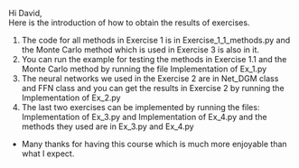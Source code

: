 

Hi David,\
Here is the introduction of how to obtain the results of exercises.
1. The code for all methods in Exercise 1 is in Exercise_1_1_methods.py and the Monte Carlo method which is used in Exercise 3 is also in it.
2. You can run the example for testing the methods in Exercise 1.1 and the Monte Carlo method by running the file Implementation of Ex_1.py
3. The neural networks we used in the Exercise 2 are in Net_DGM class and FFN class and you can get the results in Exercise 2 by running the Implementation of Ex_2.py
4. The last two exercises can be implemented by running the files: Implementation of Ex_3.py and Implementation of Ex_4.py and the methods they used are in Ex_3.py and Ex_4.py
- Many thanks for having this course which is much more enjoyable than what I expect.
